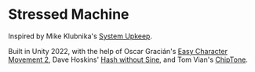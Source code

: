 # Stressed Machine
Inspired by Mike Klubnika's [System Upkeep](https://mikeklubnika.itch.io/system-upkeep).

Built in Unity 2022, with the help of Oscar Gracián's [Easy Character Movement 2](https://assetstore.unity.com/packages/tools/physics/easy-character-movement-2-193614), Dave Hoskins' [Hash without Sine](https://www.shadertoy.com/view/4djSRW), and Tom Vian's [ChipTone](https://sfbgames.itch.io/chiptone).